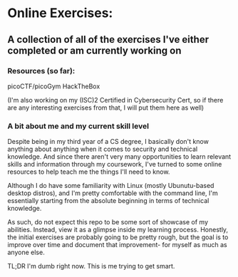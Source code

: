 # Online Exercises:

## A collection of all of the exercises I've either completed or am currently working on


### Resources (so far):

picoCTF/picoGym
HackTheBox

(I'm also working on my (ISC)2 Certified in Cybersecurity Cert, so if there are any interesting exercises from that, I will put them here as well)


### A bit about me and my current skill level
Despite being in my third year of a CS degree, I basically don't know anything about anything when it comes to security and technical knowledge. And since there aren't very many opportunities to learn relevant skills and information through my coursework, I've turned to some online resources to help teach me the things I'll need to know.

Although I do have some familiarity with Linux (mostly Ubunutu-based desktop distros), and I'm pretty comfortable with the command line, I'm essentially starting from the absolute beginning in terms of technical knowledge.

As such, do not expect this repo to be some sort of showcase of my abilities. Instead, view it as a glimpse inside my learning process. Honestly, the initial exercises are probably going to be pretty rough, but the goal is to improve over time and document that improvement- for myself as much as anyone else.

TL;DR
I'm dumb right now. This is me trying to get smart.
